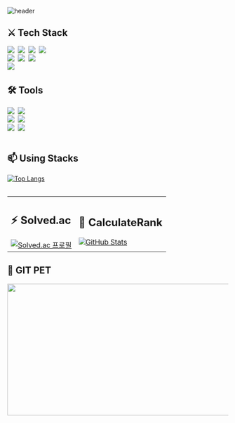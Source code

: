 ![header](https://capsule-render.vercel.app/api?type=Cylinder&text=Kwak%20Hyo%20Jae&fontColor=black&fontSize=35&color=DCDCDC)

<table>
  <tr>
    <div class="Web_front_lang">
      <h2>⚔ Tech Stack</h2>
      <img src="https://img.shields.io/badge/html5-E34F26.svg?style=for-the-badge&logo=html5&logoColor=white" />&nbsp
      <img src="https://img.shields.io/badge/css3-1572B6.svg?style=for-the-badge&logo=css&logoColor=white" />&nbsp
      <img src="https://img.shields.io/badge/javascript-F7DF1E.svg?style=for-the-badge&logo=javascript&logoColor=20232a" />&nbsp
      <img src="https://img.shields.io/badge/vue3-00A82D.svg?style=for-the-badge&logo=VUE.js&logoColor=#4FC08D" />&nbsp
    </div>
    <div class="Web_back_lang">
      <img src="https://img.shields.io/badge/java-00B388.svg?style=for-the-badge&logo=OpenJDK&logoColor=black" />&nbsp
      <img src="https://img.shields.io/badge/Spring Legacy-6DB33F.svg?style=for-the-badge&logo=spring&logoColor=white" />&nbsp
      <img src="https://img.shields.io/badge/apache tomcat-F8DC75.svg?style=for-the-badge&logo=apachetomcat&logoColor=black" />&nbsp
    </div>
    <div class="Data_lang">
      <img src="https://img.shields.io/badge/mysql-4479A1.svg?style=for-the-badge&logo=MYSQL&logoColor=black" />&nbsp
    </div>
  </tr>
  <tr>
    <div class="Source_tools">
      <h2>🛠 Tools</h2>
      <img src="https://img.shields.io/badge/git-F05033.svg?style=for-the-badge&logo=git&logoColor=white" />&nbsp
      <img src="https://img.shields.io/badge/openAI-412991.svg?style=for-the-badge&logo=openai&logoColor=white" />&nbsp
    </div>
    <div class="Web_tools">
      <img src="https://img.shields.io/badge/github-181717.svg?style=for-the-badge&logo=github&logoColor=white" />&nbsp
      <img src="https://img.shields.io/badge/Notion-F3F3F3.svg?style=for-the-badge&logo=notion&logoColor=black" />&nbsp
    </div>
    <div class="Idle">
      <img src="https://img.shields.io/badge/Postman-FF6C37.svg?style=for-the-badge&logo=postman&logoColor=white" />&nbsp
      <img src="https://img.shields.io/badge/IntelliJ IDEA-red.svg?style=for-the-badge&logo=intellijidea&logoColor=white" />&nbsp
    </div>
  </tr>
</table>

<table>
  <tr>
    <div>
      <h2>📫 Using Stacks</h2>
      <a href="https://github.com/REVE97">
        <img src="https://github-readme-stats.vercel.app/api/top-langs/?username=REVE97&layout=compact&exclude_repo=SW_project" alt="Top Langs" />
      </a>
    </div>
  </tr>
</table>

<table>
  <tr>
    <td>
      <h2>⚡ Solved.ac</h2>
      <a href="https://solved.ac/gywo9675">
        <img src="http://mazassumnida.wtf/api/v2/generate_badge?boj=gywo9675" alt="Solved.ac 프로필" />
      </a>
    </td>
    <td>
      <h2>🔭 CalculateRank</h2>
    <a href="https://github.com/REVE97">
      <img src="https://github-readme-stats.vercel.app/api?username=REVE97&show_icons=true&theme=dracula" alt="GitHub Stats" />
    </a>
    </td>
  </tr>
</table>

<table id = "Git pet">
  <h2>🐾 GIT PET</h2>
  <a href="https://www.gitanimals.org/en_US?utm_medium=image&utm_source=REVE97&utm_content=farm">
    <img src="https://render.gitanimals.org/farms/REVE97"
      width="800"
      height="300"
    />
  </a>
</table>


